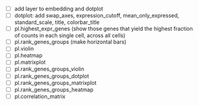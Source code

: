 - [ ] add layer to embedding and dotplot
- [ ] dotplot: add swap_axes, expression_cutoff, mean_only_expressed, standard_scale, title, colorbar_title
- [ ] pl.highest_expr_genes (show those genes that yield the highest fraction of counts in each single cell, across all cells)
- [ ] pl.rank_genes_groups (make horizontal bars)
- [ ] pl.violin
- [ ] pl.heatmap
- [ ] pl.matrixplot
- [ ] pl.rank_genes_groups_violin
- [ ] pl.rank_genes_groups_dotplot
- [ ] pl.rank_genes_groups_matrixplot
- [ ] pl.rank_genes_groups_heatmap
- [ ] pl.correlation_matrix
